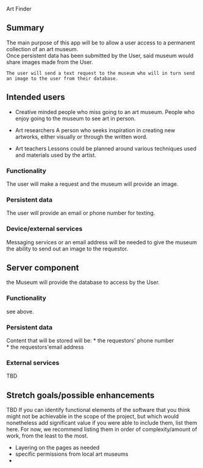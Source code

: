 Art Finder

## Summary

The main purpose of this app will be to allow a user access to a permanent collection of an art museum.  
Once persistent data has been submitted by the User, said museum would share images made from the User.

    The user will send a text request to the museum who will in turn send an image to the user from their database.

## Intended users

* Creative minded people who miss going to an art museum.
    People who enjoy going to the museum to see art in person.
  
* Art researchers
    A person who seeks inspiration in creating new artworks, either visually or through the written word.
  
* Art teachers
    Lessons could be planned around various techniques used and materials used by the artist.

### Functionality

The user will make a request and the museum will provide an image.

### Persistent data

The user will provide an email or phone number for texting.
    
### Device/external services

Messaging services or an email address will be needed to give the museum the ability to send out an image to the requestor. 
    
## Server component

the Museum will provide the database to access by the User.

### Functionality

see above.

### Persistent data

Content that will be stored will be:
    * the requestors' phone number  
    * the requestors'email address  
    
### External services

TBD

## Stretch goals/possible enhancements 

TBD
If you can identify functional elements of the software that you think might not be achievable in the scope of the project, but which would nonetheless add significant value if you were able to include them, list them here. For now, we recommend listing them in order of complexity/amount of work, from the least to the most.
* Layering on the pages as needed
* specific permissions from local art museums
* 
